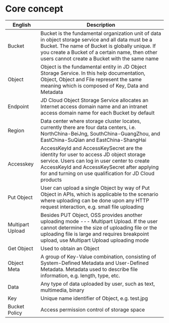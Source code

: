 # Core concept

|English|Description|
| - | - |
|Bucket|Bucket is the fundamental organization unit of data in object storage service and all data must be a Bucket. The name of Bucket is globally unique. If you create a Bucket of a certain name, then other users cannot create a Bucket with the same name|
|Object|Object is the fundamental entity in JD Object Storage Service. In this help documentation, Object, Object and File represent the same meaning which is composed of Key, Data and Metadata|
|Endpoint|JD Cloud Object Storage Service allocates an Internet access domain name and an intranet access domain name for each Bucket by default|
|Region|Data center where storage cluster locates, currently there are four data centers, i.e. NorthChina-BeiJng, SouthChina-GuangZhou, and EastChina-SuQian and EastChina-ShangHai|
|Accesskey|AccessKeyId and AccessKeySecret are the identity for user to access JD object storage service. Users can log in user center to create AccessKeyId and AccessKeySecret after applying for and turning on use qualification for JD Cloud products|
|Put Object|User can upload a single Object by way of Put Object in APIs, which is applicable to the scenario where uploading can be done upon any HTTP request interaction, e.g. small file uploading|
|Multipart Upload|Besides PUT Object, OSS provides another uploading mode --- Multipart Upload. If the user cannot determine the size of uploading file or the uploading file is large and requires breakpoint upload, use Multipart Upload uploading mode|
|Get Object|Used to obtain an Object|
|Object Meta|A group of Key-Value combination, consisting of System-Defined Metadata and User-Defined Metadata. Metadata used to describe file information, e.g. length, type, etc.|
|Data|Any type of data uploaded by user, such as text, multimedia, binary|
|Key|Unique name identifier of Object, e.g. test.jpg|
|Bucket Policy|Access permission control of storage space|
